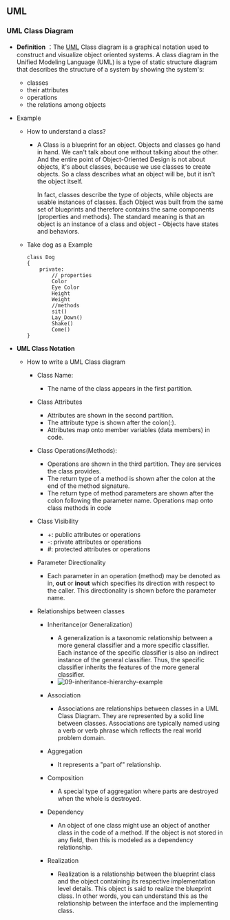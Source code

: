 ## UML



### UML Class Diagram

- **Definition** ：The [UML](https://en.wikipedia.org/wiki/Unified_Modeling_Language) Class diagram is a graphical notation used to construct and visualize object oriented systems. A class diagram in the Unified Modeling Language (UML) is a type of static structure diagram that describes the structure of a system by showing the system's:

  - classes
  - their attributes
  - operations
  - the relations among objects

- Example

  - How to understand a class? 

    - A Class is a blueprint for an object. Objects and classes go hand in hand. We can't talk about one without talking about the other. And the entire point of Object-Oriented Design is not about objects, it's about classes, because we use classes to create objects. So a class describes what an object will be, but it isn't the object itself.

      In fact, classes describe the type of objects, while objects are usable instances of classes. Each Object was built from the same set of blueprints and therefore contains the same components (properties and methods). The standard meaning is that an object is an instance of a class and object - Objects have states and behaviors.

  - Take dog as a Example

    ```
    class Dog
    {
    	private:
    		// properties
    		Color
    		Eye Color
    		Height
    		Weight
    		//methods
    		sit()
    		Lay_Down()
    		Shake()
    		Come()
    }
    ```

- **UML Class Notation** 

  - How to write a UML Class diagram

    - Class Name:

      - The name of the class appears in the first partition.

    - Class Attributes

      - Attributes are shown in the second partition.
      - The attribute type is shown after the colon(:).
      - Attributes map onto member variables (data members) in code.

    - Class Operations(Methods):

      - Operations are shown in the third partition. They are services the class provides.
      - The return type of a method is shown after the colon at the end of the method signature.
      - The return type of method parameters are shown after the colon following the parameter name. Operations map onto class methods in code

    - Class Visibility

      - +:  public attributes or operations
      - -:   private attributes or operations
      - #:  protected attributes or operations

    - Parameter Directionality

      - Each parameter in an operation (method) may be denoted as in, **out** or **inout** which specifies its direction with respect to the caller. This directionality is shown before the parameter name.

    - Relationships between classes

      - Inheritance(or Generalization)

        - A generalization is a taxonomic relationship between a more general classifier and a more specific classifier. Each instance of the specific classifier is also an indirect instance of the general classifier. Thus, the specific classifier inherits the features of the more general classifier.
        - ![09-inheritance-hierarchy-example](C:\Users\15052\Desktop\博客\09-inheritance-hierarchy-example.webp)

      - Association

        - Associations are relationships between classes in a UML Class Diagram. They are represented by a solid line between classes. Associations are typically named using a verb or verb phrase which reflects the real world problem domain.

      - Aggregation

        - It represents a "part of" relationship.

      - Composition

        - A special type of aggregation where parts are destroyed when the whole is destroyed.

      - Dependency

        - An object of one class might use an object of another class in the code of a method. If the object is not stored in any field, then this is modeled as a dependency relationship.

      - Realization

        - Realization is a relationship between the blueprint class and the object containing its respective implementation level details. This object is said to realize the blueprint class. In other words, you can understand this as the relationship between the interface and the implementing class.

        

  